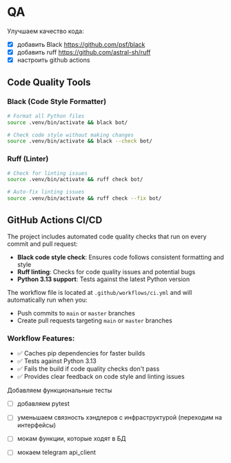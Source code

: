 # QA

Улучшаем качество кода:
- [x] добавить Black https://github.com/psf/black
- [x] добавить ruff https://github.com/astral-sh/ruff
- [x] настроить github actions

## Code Quality Tools

### Black (Code Style Formatter)
```bash
# Format all Python files
source .venv/bin/activate && black bot/

# Check code style without making changes
source .venv/bin/activate && black --check bot/
```

### Ruff (Linter)
```bash
# Check for linting issues
source .venv/bin/activate && ruff check bot/

# Auto-fix linting issues
source .venv/bin/activate && ruff check --fix bot/
```

## GitHub Actions CI/CD

The project includes automated code quality checks that run on every commit and pull request:

- **Black code style check**: Ensures code follows consistent formatting and style
- **Ruff linting**: Checks for code quality issues and potential bugs
- **Python 3.13 support**: Tests against the latest Python version

The workflow file is located at `.github/workflows/ci.yml` and will automatically run when you:
- Push commits to `main` or `master` branches
- Create pull requests targeting `main` or `master` branches

### Workflow Features:
- ✅ Caches pip dependencies for faster builds
- ✅ Tests against Python 3.13
- ✅ Fails the build if code quality checks don't pass
- ✅ Provides clear feedback on code style and linting issues

Добавляем функциональные тесты
- [ ] добавляем pytest
- [ ] уменьшаем связность хэндлеров с инфраструктурой (переходим на интерфейсы)
- [ ] мокам функции, которые ходят в БД
- [ ] мокаем telegram api_client

